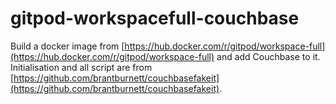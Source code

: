 #  gitpod-workspacefull-couchbase

Build a docker image from [https://hub.docker.com/r/gitpod/workspace-full](https://hub.docker.com/r/gitpod/workspace-full) and add Couchbase to it. Initialisation and all script are from [https://github.com/brantburnett/couchbasefakeit](https://github.com/brantburnett/couchbasefakeit).
